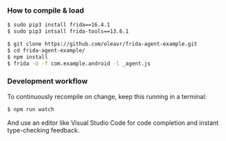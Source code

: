 ### How to compile & load

```sh
$ sudo pip3 install frida==16.4.1
$ sudo pip3 intsall frida-tools==13.6.1
```

```sh
$ git clone https://github.com/oleavr/frida-agent-example.git
$ cd frida-agent-example/
$ npm install
$ frida -U -f com.example.android -l _agent.js
```

### Development workflow

To continuously recompile on change, keep this running in a terminal:

```sh
$ npm run watch
```

And use an editor like Visual Studio Code for code completion and instant
type-checking feedback.
